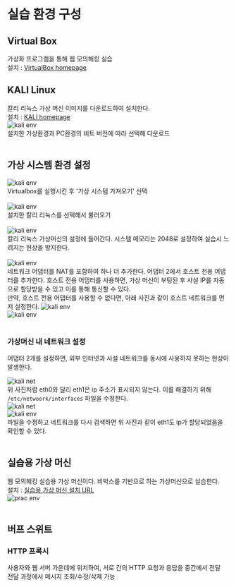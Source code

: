 # 실습 환경 구성

## Virtual Box
가상화 프로그램을 통해 웹 모의해킹 실습<br>
설치 : [VirtualBox homepage](https://www.virtualbox.org)<br>

## KALI Linux
칼리 리눅스 가상 머신 이미지를 다운로드하여 설치한다.<br>
설치 : [KALI homepage](https://www.kali.org/get-kali/#kali-virtual-machines)<br>
![kali env](../img/env1.png)<br>
설치한 가상환경과 PC환경의 비트 버전에 따라 선택해 다운로드<br><br>

## 가상 시스템 환경 설정
![kali env](../img/env2.png)<br>
Virtualbox를 실행시킨 후 '가상 시스템 가져오기' 선택<br><br>
![kali env](../img/env3.png)<br>
설치한 칼리 리눅스를 선택해서 불러오기<br><br>
![kali env](../img/env4.png)<br>
칼리 리눅스 가상머신의 설정에 들어간다. 시스템 메모리는 2048로 설정하여 실습시 느려지는 현상을 방지한다.<br><br>
![kali env](../img/env5.png)<br>
네트워크 어댑터를 NAT를 포함하여 하나 더 추가한다. 어댑터 2에서 호스트 전용 어댑터를 추가한다. 호스트 전용 어댑터를 사용하면, 가상 머신이 부팅된 후 사설 IP를 자동으로 할당받을 수 있고 이를 통해 통신할 수 있다.<br>
만약, 호스트 전용 어댑터를 사용할 수 없다면, 아래 사진과 같이 호스트 네트워크를 먼저 설정한다.
![kali env](../img/env6.png)<br>
![kali env](../img/env7.png)<br><br>

### 가상머신 내 네트워크 설정
어댑터 2개를 설정하면, 외부 인터넷과 사설 네트워크를 동시에 사용하지 못하는 현상이 발생한다.<br>

![kali net](../img/env8.png)<br>
위 사진처럼 eth0와 달리 eth1은 ip 주소가 표시되지 않는다. 이를 해결하기 위해 ```/etc/netwoork/interfaces``` 파일을 수정한다.<br>
![kali net](../img/env9.png)<br>
![kali env](../img/env10.png)<br>
파일을 수정하고 네트워크를 다시 검색하면 위 사진과 같이 eth1도 ip가 할당되었음을 확인할 수 있다.<br><br>

## 실습용 가상 머신
웹 모의해킹 실습용 가상 머신이다. 비박스를 기반으로 하는 가상머신으로 실습한다.<br>
설치 : [실습용 가상 머신 설치 URL](https://github.com/bjpublic/whitehacker/)<br>
![prac env](./img/env11.png)<br><br>

## 버프 스위트
### HTTP 프록시
사용자와 웹 서버 가운데에 위치하여, 서로 간의 HTTP 요청과 응답을 중간에서 전달<br>
전달 과정에서 메시지 조회/수정/삭제 가능